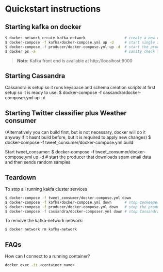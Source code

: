 # Quickstart instructions

## Starting kafka on docker

```bash
$ docker network create kafka-network                  # create a new docker network for kafka cluster (zookeeper, broker, kafka-manager services)
$ docker-compose -f kafka/docker-compose.yml up -d     # start single zookeeper, broker, and kafka-manager services
$ docker-compose -f producer/docker-compose.yml up -d  # start the producer that downloads spam email data and then sends random samples to kafka topic
$ docker ps -a                                         # sanity check to make sure services are up: kafka_broker_1, kafka-manager, and zookeeper
```

> **Note:** Kafka front end is available at http://localhost:9000
## Starting Cassandra
Cassandra is setup so it runs keyspace and schema creation scripts at first setup so it is ready to use.
$ docker-compose -f cassandra/docker-composer.yml up -d

## Starting Twitter classifier plus Weather consumer
(Alternatively you can build first, but is not necessary, docker will do it anyway if it hasnt build before, but it is required to apply new changes)
$ docker-compose -f tweet_consumer/docker-compose.yml build

Start tweet_consumer:
$ docker-compose -f tweet_consumer/docker-compose.yml up -d  # start the producer that downloads spam email data and then sends random samples

## Teardown

To stop all running kakfa cluster services

```bash
$ docker-compose -f tweet_consumer/docker-compose.yml down
$ docker-compose -f kafka/docker-compose.yml down      # stop zookeeper, broker, and kafka-manager services
$ docker-compose -f producer/docker-compose.yml down   # stop the producer
$ docker-compose -f cassandra/docker-composer.yml down # stop Cassandra
```

To remove the kafka-network network:

```bash
$ docker network rm kafka-network
```

## FAQs

How can I connect to a running container?

```bash
docker exec -it <container_name>
```
